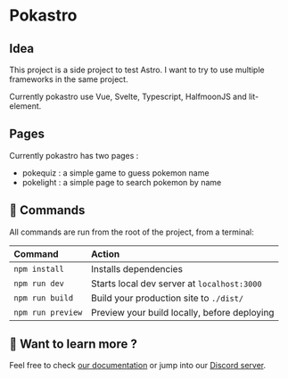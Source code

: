 # Pokastro

## Idea

This project is a side project to test Astro. I want to try to use multiple
frameworks in the same project.

Currently pokastro use Vue, Svelte, Typescript, HalfmoonJS and lit-element.

## Pages

Currently pokastro has two pages : 

- pokequiz : a simple game to guess pokemon name
- pokelight : a simple page to search pokemon by name

## 🧞 Commands

All commands are run from the root of the project, from a terminal:

| Command           | Action                                       |
| :---------------- | :------------------------------------------- |
| `npm install`     | Installs dependencies                        |
| `npm run dev`     | Starts local dev server at `localhost:3000`  |
| `npm run build`   | Build your production site to `./dist/`      |
| `npm run preview` | Preview your build locally, before deploying |

## 👀 Want to learn more ?

Feel free to check [our documentation](https://docs.astro.build) or jump into our [Discord server](https://astro.build/chat).
